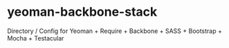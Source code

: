 yeoman-backbone-stack
=====================

Directory / Config for Yeoman + Require + Backbone + SASS + Bootstrap + Mocha + Testacular